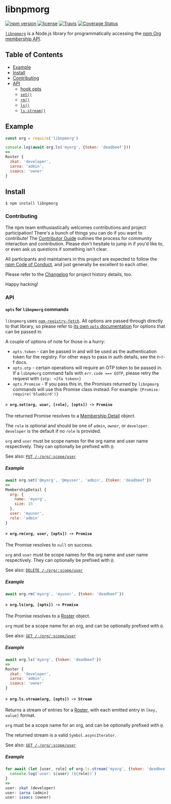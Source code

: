 # libnpmorg

[![npm version](https://img.shields.io/npm/v/libnpmorg.svg)](https://npm.im/libnpmorg)
[![license](https://img.shields.io/npm/l/libnpmorg.svg)](https://npm.im/libnpmorg)
[![Travis](https://img.shields.io/travis/npm/libnpmorg.svg)](https://travis-ci.org/npm/libnpmorg)
[![Coverage Status](https://coveralls.io/repos/github/npm/libnpmorg/badge.svg?branch=latest)](https://coveralls.io/github/npm/libnpmorg?branch=latest)

[`libnpmorg`](https://github.com/npm/libnpmorg) is a Node.js library for
programmatically accessing the [npm Org membership
API](https://github.com/npm/registry/blob/master/docs/orgs/memberships.md#membership-detail).

## Table of Contents

* [Example](#example)
* [Install](#install)
* [Contributing](#contributing)
* [API](#api)
  * [hook opts](#opts)
  * [`set()`](#set)
  * [`rm()`](#rm)
  * [`ls()`](#ls)
  * [`ls.stream()`](#ls-stream)

## Example

```js
const org = require('libnpmorg')

console.log(await org.ls('myorg', {token: 'deadbeef'}))
=>
Roster {
  zkat: 'developer',
  iarna: 'admin',
  isaacs: 'owner'
}
```

## Install

`$ npm install libnpmorg`

### Contributing

The npm team enthusiastically welcomes contributions and project participation!
There's a bunch of things you can do if you want to contribute! The
[Contributor Guide](https://github.com/npm/cli/blob/latest/CONTRIBUTING.md)
outlines the process for community interaction and contribution. Please don't
hesitate to jump in if you'd like to, or even ask us questions if something
isn't clear.

All participants and maintainers in this project are expected to follow the
[npm Code of Conduct](https://www.npmjs.com/policies/conduct), and just
generally be excellent to each other.

Please refer to the [Changelog](CHANGELOG.md) for project history details, too.

Happy hacking!

### API

#### <a name="opts"></a> `opts` for `libnpmorg` commands

`libnpmorg` uses [`npm-registry-fetch`](https://npm.im/npm-registry-fetch).
All options are passed through directly to that library, so please refer to [its
own `opts`
documentation](https://www.npmjs.com/package/npm-registry-fetch#fetch-options)
for options that can be passed in.

A couple of options of note for those in a hurry:

* `opts.token` - can be passed in and will be used as the authentication token for the registry. For other ways to pass in auth details, see the n-r-f docs.
* `opts.otp` - certain operations will require an OTP token to be passed in. If a `libnpmorg` command fails with `err.code === EOTP`, please retry the request with `{otp: <2fa token>}`
* `opts.Promise` - If you pass this in, the Promises returned by `libnpmorg` commands will use this Promise class instead. For example: `{Promise: require('bluebird')}`

#### <a name="set"></a> `> org.set(org, user, [role], [opts]) -> Promise`

The returned Promise resolves to a [Membership
Detail](https://github.com/npm/registry/blob/master/docs/orgs/memberships.md#membership-detail)
object.

The `role` is optional and should be one of `admin`, `owner`, or `developer`.
`developer` is the default if no `role` is provided.

`org` and `user` must be scope names for the org name and user name
respectively. They can optionally be prefixed with `@`.

See also: [`PUT
/-/org/:scope/user`](https://github.com/npm/registry/blob/master/docs/orgs/memberships.md#org-membership-replace)

##### Example

```javascript
await org.set('@myorg', '@myuser', 'admin', {token: 'deadbeef'})
=>
MembershipDetail {
  org: {
    name: 'myorg',
    size: 15
  },
  user: 'myuser',
  role: 'admin'
}
```

#### <a name="rm"></a> `> org.rm(org, user, [opts]) -> Promise`

The Promise resolves to `null` on success.

`org` and `user` must be scope names for the org name and user name
respectively. They can optionally be prefixed with `@`.

See also: [`DELETE
/-/org/:scope/user`](https://github.com/npm/registry/blob/master/docs/orgs/memberships.md#org-membership-delete)

##### Example

```javascript
await org.rm('myorg', 'myuser', {token: 'deadbeef'})
```

#### <a name="ls"></a> `> org.ls(org, [opts]) -> Promise`

The Promise resolves to a
[Roster](https://github.com/npm/registry/blob/master/docs/orgs/memberships.md#roster)
object.

`org` must be a scope name for an org, and can be optionally prefixed with `@`.

See also: [`GET
/-/org/:scope/user`](https://github.com/npm/registry/blob/master/docs/orgs/memberships.md#org-roster)

##### Example

```javascript
await org.ls('myorg', {token: 'deadbeef'})
=>
Roster {
  zkat: 'developer',
  iarna: 'admin',
  isaacs: 'owner'
}
```

#### <a name="ls-stream"></a> `> org.ls.stream(org, [opts]) -> Stream`

Returns a stream of entries for a
[Roster](https://github.com/npm/registry/blob/master/docs/orgs/memberships.md#roster),
with each emitted entry in `[key, value]` format.

`org` must be a scope name for an org, and can be optionally prefixed with `@`.

The returned stream is a valid `Symbol.asyncIterator`.

See also: [`GET
/-/org/:scope/user`](https://github.com/npm/registry/blob/master/docs/orgs/memberships.md#org-roster)

##### Example

```javascript
for await (let [user, role] of org.ls.stream('myorg', {token: 'deadbeef'})) {
  console.log(`user: ${user} (${role})`)
}
=>
user: zkat (developer)
user: iarna (admin)
user: isaacs (owner)
```
